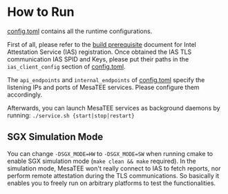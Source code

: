 # How to Run

[config.toml](../config.toml) contains all the runtime configurations.

First of all, please refer to the [build
prerequisite](how_to_build.md#prerequisite) document for Intel Attestation
Service (IAS) registration. Once obtained the IAS TLS communication
IAS SPID and Keys, please put their paths in the ``ias_client_config`` section of
[config.toml](../config.toml).  

The ``api_endpoints`` and ``internal_endpoints``  of
[config.toml](../config.toml) specify the listening IPs and ports of MesaTEE
services. Please configure them accordingly.

Afterwards, you can launch MesaTEE services as background daemons by running:
``./service.sh {start|stop|restart}``

## SGX Simulation Mode

You can change ``-DSGX_MODE=HW`` to ``-DSGX_MODE=SW`` when running cmake to enable SGX
simulation mode (``make clean && make`` required).
In the simulation mode, MesaTEE won't really connect to IAS to fetch reports,
nor perform remote attestation during the TLS communications. So basically it
enables you to freely run on arbitrary platforms to test the functionalities.
